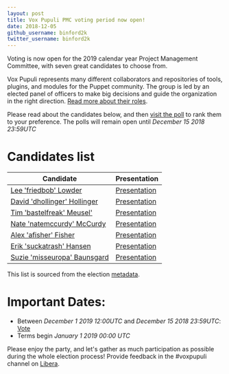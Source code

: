 ```yaml
---
layout: post
title: Vox Pupuli PMC voting period now open!
date: 2018-12-05
github_username: binford2k
twitter_username: binford2k
---
```


Voting is now open for the 2019 calendar year Project Management Committee, with
seven great candidates to choose from.

Vox Pupuli represents many different collaborators and repositories of tools,
plugins, and modules for the Puppet community. The group is led by an elected
panel of officers to make big decisions and guide the organization in the
right direction. [Read more about their roles][leadership].

Please read about the candidates below, and then [visit the poll][vote] to rank
them to your preference. The polls will remain open until *December 15 2018 23:59UTC*


# Candidates list

| Candidate                          | Presentation       |
| ---------------------------------- | ------------------ |
| [Lee 'friedbob' Lowder][lc]        | [Presentation][lp] |
| [David 'dhollinger' Hollinger][dc] | [Presentation][dp] |
| [Tim 'bastelfreak' Meusel'][tm]    | [Presentation][bp] |
| [Nate 'natemccurdy' McCurdy][nc]   | [Presentation][np] |
| [Alex 'afisher' Fisher][ac]        | [Presentation][ap] |
| [Erik 'suckatrash' Hansen][jc]     | [Presentation][jp] |
| [Suzie 'misseuropa' Baunsgard][sc] | [Presentation][sp] |

[lc]:https://github.com/llowder
[lp]:https://github.com/voxpupuli/plumbing/blob/master/share/elections/2019-01/llowder.md
[dc]:https://github.com/dhollinger
[dp]:https://github.com/voxpupuli/plumbing/blob/master/share/elections/2019-01/dhollinger.md
[tm]:https://github.com/bastelfreak
[bp]:https://github.com/voxpupuli/plumbing/blob/master/share/elections/2019-01/bastelfreak.md
[nc]:https://github.com/natemccurdy
[np]:https://github.com/voxpupuli/plumbing/blob/master/share/elections/2019-01/natemccurdy.md
[ac]:https://github.com/alexjfisher
[ap]:https://github.com/voxpupuli/plumbing/blob/master/share/elections/2019-01/afisher.md
[jc]:https://github.com/suckatrash
[jp]:https://github.com/voxpupuli/plumbing/blob/master/share/elections/2019-01/ehansen.md
[sc]:https://github.com/misseuropa
[sp]:https://github.com/voxpupuli/plumbing/blob/master/share/elections/2019-01/sbaunsgard.md

This list is sourced from the election [metadata][e].


# Important Dates:

* Between *December 1 2019 12:00UTC* and *December 15 2018 23:59UTC*: [Vote][vote]
* Terms begin *January 1 2019 00:00 UTC*

Please enjoy the party, and let's gather as much participation as possible
during the whole election process! Provide feedback in the #voxpupuli channel on [Libera](https://web.libera.chat/?#voxpupuli).

[e]:https://github.com/voxpupuli/plumbing/blob/master/share/elections/2019-01.md
[leadership]:https://voxpupuli.org/elections
[vote]:https://civs.cs.cornell.edu/cgi-bin/vote.pl?id=E_8090c1b862fe3cfd&akey=0ef4751c6f2eaa42
